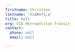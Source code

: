 ```yaml
---
firstname: Christine
lastname: 'Vi&#xf1;a'
title: null
org: VIA Metropolitan Transit
contact:
  phone: null
  email: null

---
```


